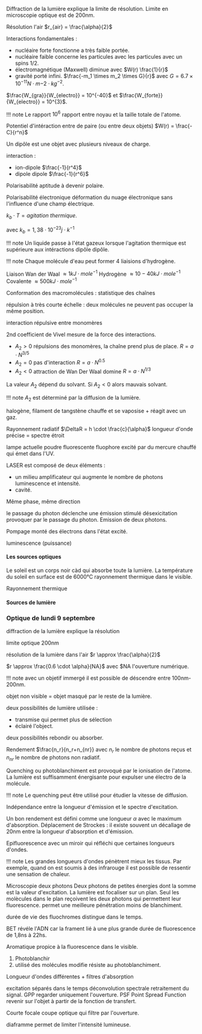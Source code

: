 Diffraction de la lumière explique la limite de résolution.
Limite en microscopie optique est de 200nm.

Résolution l'air $r_{air} = \frac{\alpha}{2}$

Interactions fondamentales :

* nucléaire forte fonctionne a très faible portée.
* nucléaire faible concerne les particules avec les particules avec un spins 1/2.
* électromagnétique (Maxwell) diminue avec $W(r) \frac{1}{r}$
* gravité porté infini. $\frac{-m_1 \times m_2 \times G}{r}$ avec $G = 6.7 \times 10^{-11} N \cdot m{-2} \cdot kg^{-2}$.

$\frac{W_{gra}}{W_{electro}} = 10^{-40}$ et $\frac{W_{forte}}{W_{electro}} = 10^{3}$.

!!! note
    Le rapport $10^6$ rapport entre noyau et la taille totale de l'atome.

Potentiel d'intéraction entre de paire (ou entre deux objets) $W(r) = \frac{-C}{r^n}$

Un dipôle est une objet avec plusieurs niveaux de charge.

interaction :

* ion-dipole $\frac{-1}{r^4}$
* dipole dipole $\frac{-1}{r^6}$

Polarisabilité aptitude à devenir polaire.

Polarisabilité électronique déformation du nuage électronique sans l'influence d'une champ électrique.

$k_b \cdot T = agitation\ thermique$.

avec $k_b = 1,38 \cdot 10^{-23} j \cdot k^{-1}$

!!! note
    Un liquide passe à l'état gazeux lorsque l'agitation thermique est supérieure aux intéractions dipôle dipôle.

!!! note
    Chaque molécule d'eau peut former 4 liaisions d'hydrogène.

Liaison Wan der Waal $\approx 1 kJ \cdot mole^{-1}$
Hydrogène $\approx 10-40 kJ \cdot mole^{-1}$
Covalente $\approx 500 kJ \cdot mole^{-1}$

Conformation des macromolécules : statistique des chaînes

répulsion à très courte échelle : deux molécules ne peuvent pas occuper la même position.

interaction répulsive entre monomères 


2nd coefficient de Vivel mesure de la force des interactions.

* $A_2 \gt 0$ répulsions des monomères, la chaîne prend plus de place. $R = a \cdot N^{3/5}$
* $A_2 = 0$ pas d'interaction $R = a \cdot N^{0.5}$
* $A_2 \lt 0$ attraction de Wan Der Waal domine $R = a \cdot N^{1/3}$

La valeur $A_2$ dépend du solvant. Si $A_2 \lt 0$ alors mauvais solvant.

!!! note
    $A_2$  est déterminé par la diffusion de la lumière.

halogène, filament de tangstène chauffe et se vaposise + réagit avec un gaz.

Rayonnement radiatif $\DeltaR = h \cdot \frac{c}{\alpha}$ longueur d'onde précise = spectre étroit

lampe actuelle poudre fluorescente fluophore excité par du mercure chauffé qui émet dans l'UV.

LASER est composé de deux éléments :

* un milieu amplificateur qui augmente le nombre de photons luminescence et intensité.
* cavité.

Même phase, même direction 

le passage du photon déclenche une émission stimulé désexicitation provoquer par le passage du photon. Emission de deux photons.

Pompage monté des électrons dans l'état excité.

luminescence (puissance)

#### Les sources optiques

Le soleil est un corps noir càd qui absorbe toute la lumière. La température du soleil en surface est de 6000°C rayonnement thermique dans le visible.

Rayonnement thermique

#### Sources de lumière



### Optique de lundi 9 septembre

diffraction de la lumière explique la résolution

limite optique 200nm

résolution de la lumière dans l'air $r \approx \frac{\alpha}{2}$

$r \approx \frac{0.6 \cdot \alpha}{NA}$ avec $NA l'ouverture numérique.

!!! note avec un objetif immergé il est possible de déscendre entre 100nm-200nm.

objet non visible = objet masqué par le reste de la lumière.

deux possibilités de lumière utilisée :

* transmise qui permet plus de sélection
* éclairé l'object.

deux possibilités rebondir ou absorber.

Rendement $\frac{n_r}{n_r+n_{nr}} avec $n_r$ le nombre de photons reçus et $n_{nr}$ le nombre de photons non radiatif.

Quenching ou photoblanchiment est provoqué par le ionisation de l'atome. La lumière est suffisamment énergisante pour expulser une électro de la molécule.

!!! note
    Le quenching peut être utilisé pour étudier la vitesse de diffusion.

Indépendance entre la longueur d'émission et le spectre d'excitation.

Un bon rendement est défini comme une longueur $\alpha$ avec le maximum d'absorption.
Déplacement de Strockes : il existe souvent un décallage de 20nm entre la longueur d'absorption et d'émission.

Epifluorescence avec un miroir qui réfléchi que certaines longueurs d'ondes.

!!! note
    Les grandes longueurs d'ondes pénètrent mieux les tissus. Par exemple, quand on est soumis à des infrarouge il est possible de ressentir une sensation de chaleur.


Microscopie deux photons
Deux photons de petites énergies dont la somme est la valeur d'excitation. La lumière est focaliser sur un plan. Seul les molècules dans le plan reçoivent les deux photons qui permettent leur fluorescence.
permet une meilleure pénétration moins de blanchiment.

durée de vie des fluochromes distingue dans le temps.

BET révéle l'ADN car la frament lié à une plus grande durée de fluorescence de 1,8ns à 22hs.

Aromatique propice à la fluorescence dans le visible.

1. Photoblanchir
2. utilisé des molécules modifie résiste au photoblanchiment.

Longueur d'ondes différentes + filtres d'absorption

excitation séparés dans le temps
déconvolution spectrale retraitement du signal.
GPP regarder uniquement l'ouverture.
PSF Point Spread Function revenir sur l'objet à partir de la fonction de transfert.

Courte focale coupe optique qui filtre par l'ouverture.



diaframme permet de limiter l'intensité lumineuse. 